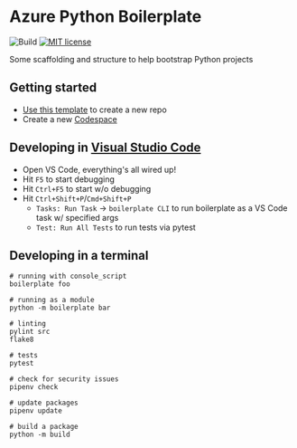 # Azure Python Boilerplate

![Build](https://github.com/noelbundick/python-template/actions/workflows/build.yaml/badge.svg)
[![MIT license](https://img.shields.io/badge/License-MIT-blue.svg)](https://opensource.org/licenses/MIT)


Some scaffolding and structure to help bootstrap Python projects

## Getting started

* [Use this template](https://github.com/noelbundick/python-template/generate) to create a new repo
* Create a new [Codespace](https://docs.github.com/en/codespaces/getting-started/quickstart)

## Developing in [Visual Studio Code](https://code.visualstudio.com/docs/languages/python)

* Open VS Code, everything's all wired up!
* Hit `F5` to start debugging
* Hit `Ctrl+F5` to start w/o debugging
* Hit `Ctrl+Shift+P`/`Cmd+Shift+P`
  * `Tasks: Run Task` -> `boilerplate CLI` to run boilerplate as a VS Code task w/ specified args
  * `Test: Run All Tests` to run tests via pytest

## Developing in a terminal

```shell
# running with console_script
boilerplate foo

# running as a module
python -m boilerplate bar

# linting
pylint src
flake8

# tests
pytest

# check for security issues
pipenv check

# update packages
pipenv update

# build a package
python -m build
```
